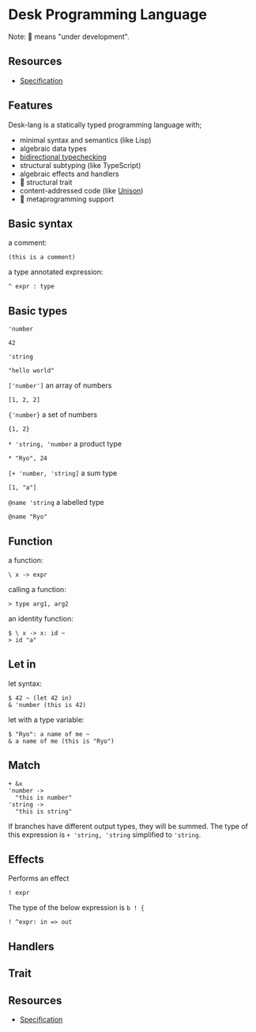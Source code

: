 # Desk Programming Language

Note: 🚧 means "under development".

## Resources

- [Specification](/docs/language/specification.md)

## Features

Desk-lang is a statically typed programming language with;

- minimal syntax and semantics (like Lisp)
- algebraic data types
- [bidirectional typechecking](https://arxiv.org/abs/1306.6032)
- structural subtyping (like TypeScript)
- algebraic effects and handlers
- 🚧 structural trait
- content-addressed code (like [Unison](https://www.unison-lang.org/learn/the-big-idea/))
- 🚧 metaprogramming support

## Basic syntax

a comment:
```desk
(this is a comment)
```

a type annotated expression:
```desk
^ expr : type
```

## Basic types

`'number`
```desk
42
```

`'string`
```desk
"hello world"
```

`['number']` an array of numbers
```desk
[1, 2, 2]
```

`{'number}` a set of numbers
```desk
{1, 2}
```

`* 'string, 'number` a product type
```desk
* "Ryo", 24
```

`[+ 'number, 'string]` a sum type
```desk
[1, "a"]
```

`@name 'string` a labelled type
```desk
@name "Ryo"
```

## Function

a function:
```desk
\ x -> expr
```

calling a function:
```desk
> type arg1, arg2
```

an identity function:
```desk
$ \ x -> x: id ~
> id "a"
```

## Let in

let syntax:
```desk
$ 42 ~ (let 42 in)
& 'number (this is 42)
```

let with a type variable:
```desk
$ "Ryo": a name of me ~
& a name of me (this is "Ryo")
```

## Match

```desk
+ &x
'number ->
  "this is number"
'string ->
  "this is string"
```

If branches have different output types, they will be summed.
The type of this expression is `+ 'string, 'string` simplified to `'string`.

## Effects

Performs an effect
```
! expr
```

The type of the below expression is `b ! {`
```
! ^expr: in => out
```

## Handlers

## Trait

## Resources

- [Specification](/docs/language/specification.md)
